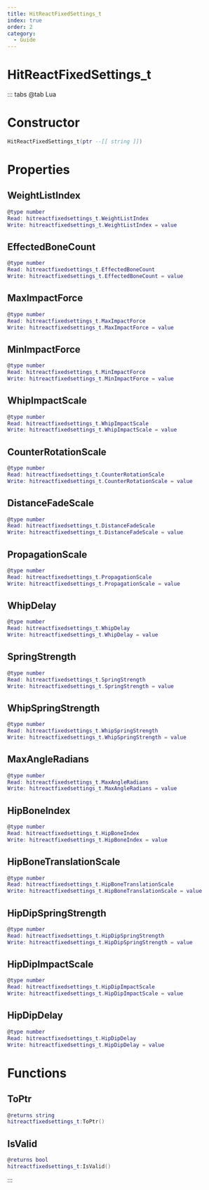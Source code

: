 ```yaml
---
title: HitReactFixedSettings_t
index: true
order: 2
category:
  - Guide
---
```


# HitReactFixedSettings_t

::: tabs
@tab Lua
# Constructor
```lua
HitReactFixedSettings_t(ptr --[[ string ]])
```
# Properties
## WeightListIndex 
```lua
@type number
Read: hitreactfixedsettings_t.WeightListIndex
Write: hitreactfixedsettings_t.WeightListIndex = value
```
## EffectedBoneCount 
```lua
@type number
Read: hitreactfixedsettings_t.EffectedBoneCount
Write: hitreactfixedsettings_t.EffectedBoneCount = value
```
## MaxImpactForce 
```lua
@type number
Read: hitreactfixedsettings_t.MaxImpactForce
Write: hitreactfixedsettings_t.MaxImpactForce = value
```
## MinImpactForce 
```lua
@type number
Read: hitreactfixedsettings_t.MinImpactForce
Write: hitreactfixedsettings_t.MinImpactForce = value
```
## WhipImpactScale 
```lua
@type number
Read: hitreactfixedsettings_t.WhipImpactScale
Write: hitreactfixedsettings_t.WhipImpactScale = value
```
## CounterRotationScale 
```lua
@type number
Read: hitreactfixedsettings_t.CounterRotationScale
Write: hitreactfixedsettings_t.CounterRotationScale = value
```
## DistanceFadeScale 
```lua
@type number
Read: hitreactfixedsettings_t.DistanceFadeScale
Write: hitreactfixedsettings_t.DistanceFadeScale = value
```
## PropagationScale 
```lua
@type number
Read: hitreactfixedsettings_t.PropagationScale
Write: hitreactfixedsettings_t.PropagationScale = value
```
## WhipDelay 
```lua
@type number
Read: hitreactfixedsettings_t.WhipDelay
Write: hitreactfixedsettings_t.WhipDelay = value
```
## SpringStrength 
```lua
@type number
Read: hitreactfixedsettings_t.SpringStrength
Write: hitreactfixedsettings_t.SpringStrength = value
```
## WhipSpringStrength 
```lua
@type number
Read: hitreactfixedsettings_t.WhipSpringStrength
Write: hitreactfixedsettings_t.WhipSpringStrength = value
```
## MaxAngleRadians 
```lua
@type number
Read: hitreactfixedsettings_t.MaxAngleRadians
Write: hitreactfixedsettings_t.MaxAngleRadians = value
```
## HipBoneIndex 
```lua
@type number
Read: hitreactfixedsettings_t.HipBoneIndex
Write: hitreactfixedsettings_t.HipBoneIndex = value
```
## HipBoneTranslationScale 
```lua
@type number
Read: hitreactfixedsettings_t.HipBoneTranslationScale
Write: hitreactfixedsettings_t.HipBoneTranslationScale = value
```
## HipDipSpringStrength 
```lua
@type number
Read: hitreactfixedsettings_t.HipDipSpringStrength
Write: hitreactfixedsettings_t.HipDipSpringStrength = value
```
## HipDipImpactScale 
```lua
@type number
Read: hitreactfixedsettings_t.HipDipImpactScale
Write: hitreactfixedsettings_t.HipDipImpactScale = value
```
## HipDipDelay 
```lua
@type number
Read: hitreactfixedsettings_t.HipDipDelay
Write: hitreactfixedsettings_t.HipDipDelay = value
```
# Functions
## ToPtr
```lua
@returns string
hitreactfixedsettings_t:ToPtr()
```
## IsValid
```lua
@returns bool
hitreactfixedsettings_t:IsValid()
```

:::
